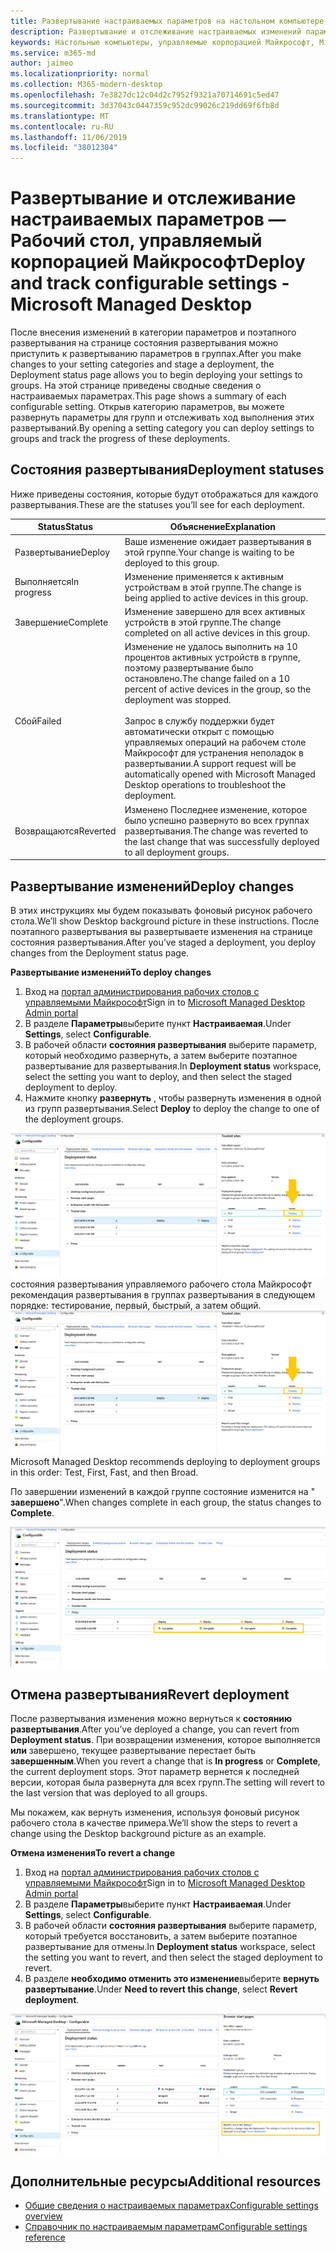 ```yaml
---
title: Развертывание настраиваемых параметров на настольном компьютере, управляемом Майкрософт
description: Развертывание и отслеживание настраиваемых изменений параметров на настольном компьютере, управляемом Майкрософт.
keywords: Настольные компьютеры, управляемые корпорацией Майкрософт, Microsoft 365, служба, документация, развертывание, поэтапное развертывание, настраиваемые параметры
ms.service: m365-md
author: jaimeo
ms.localizationpriority: normal
ms.collection: M365-modern-desktop
ms.openlocfilehash: 7e3827dc12c04d2c7952f9321a70714691c5ed47
ms.sourcegitcommit: 3d37043c0447359c952dc99026c219dd69f6fb8d
ms.translationtype: MT
ms.contentlocale: ru-RU
ms.lasthandoff: 11/06/2019
ms.locfileid: "38012304"
---
```

# <a name="deploy-and-track-configurable-settings---microsoft-managed-desktop"></a><span data-ttu-id="e5820-104">Развертывание и отслеживание настраиваемых параметров — Рабочий стол, управляемый корпорацией Майкрософт</span><span class="sxs-lookup"><span data-stu-id="e5820-104">Deploy and track configurable settings - Microsoft Managed Desktop</span></span>

<span data-ttu-id="e5820-105">После внесения изменений в категории параметров и поэтапного развертывания на странице состояния развертывания можно приступить к развертыванию параметров в группах.</span><span class="sxs-lookup"><span data-stu-id="e5820-105">After you make changes to your setting categories and stage a deployment, the Deployment status page allows you to begin deploying your settings to groups.</span></span> <span data-ttu-id="e5820-106">На этой странице приведены сводные сведения о настраиваемых параметрах.</span><span class="sxs-lookup"><span data-stu-id="e5820-106">This page shows a summary of each configurable setting.</span></span> <span data-ttu-id="e5820-107">Открыв категорию параметров, вы можете развернуть параметры для групп и отслеживать ход выполнения этих развертываний.</span><span class="sxs-lookup"><span data-stu-id="e5820-107">By opening a setting category you can deploy settings to groups and track the progress of these deployments.</span></span>

## <a name="deployment-statuses"></a><span data-ttu-id="e5820-108">Состояния развертывания</span><span class="sxs-lookup"><span data-stu-id="e5820-108">Deployment statuses</span></span> 

<span data-ttu-id="e5820-109">Ниже приведены состояния, которые будут отображаться для каждого развертывания.</span><span class="sxs-lookup"><span data-stu-id="e5820-109">These are the statuses you’ll see for each deployment.</span></span>

<span data-ttu-id="e5820-110">Status</span><span class="sxs-lookup"><span data-stu-id="e5820-110">Status</span></span>  | <span data-ttu-id="e5820-111">Объяснение</span><span class="sxs-lookup"><span data-stu-id="e5820-111">Explanation</span></span> 
--- | --- 
<span data-ttu-id="e5820-112">Развертывание</span><span class="sxs-lookup"><span data-stu-id="e5820-112">Deploy</span></span> | <span data-ttu-id="e5820-113">Ваше изменение ожидает развертывания в этой группе.</span><span class="sxs-lookup"><span data-stu-id="e5820-113">Your change is waiting to be deployed to this group.</span></span>
<span data-ttu-id="e5820-114">Выполняется</span><span class="sxs-lookup"><span data-stu-id="e5820-114">In progress</span></span> | <span data-ttu-id="e5820-115">Изменение применяется к активным устройствам в этой группе.</span><span class="sxs-lookup"><span data-stu-id="e5820-115">The change is being applied to active devices in this group.</span></span> 
<span data-ttu-id="e5820-116">Завершение</span><span class="sxs-lookup"><span data-stu-id="e5820-116">Complete</span></span> | <span data-ttu-id="e5820-117">Изменение завершено для всех активных устройств в этой группе.</span><span class="sxs-lookup"><span data-stu-id="e5820-117">The change completed on all active devices in this group.</span></span> 
<span data-ttu-id="e5820-118">Сбой</span><span class="sxs-lookup"><span data-stu-id="e5820-118">Failed</span></span> | <span data-ttu-id="e5820-119">Изменение не удалось выполнить на 10 процентов активных устройств в группе, поэтому развертывание было остановлено.</span><span class="sxs-lookup"><span data-stu-id="e5820-119">The change failed on a 10 percent of active devices in the group, so the deployment was stopped.</span></span><br><br> <span data-ttu-id="e5820-120">Запрос в службу поддержки будет автоматически открыт с помощью управляемых операций на рабочем столе Майкрософт для устранения неполадок в развертывании.</span><span class="sxs-lookup"><span data-stu-id="e5820-120">A support request will be automatically opened with Microsoft Managed Desktop operations to troubleshoot the deployment.</span></span> 
<span data-ttu-id="e5820-121">Возвращаются</span><span class="sxs-lookup"><span data-stu-id="e5820-121">Reverted</span></span> | <span data-ttu-id="e5820-122">Изменено Последнее изменение, которое было успешно развернуто во всех группах развертывания.</span><span class="sxs-lookup"><span data-stu-id="e5820-122">The change was reverted to the last change that was successfully deployed to all deployment groups.</span></span>

## <a name="deploy-changes"></a><span data-ttu-id="e5820-123">Развертывание изменений</span><span class="sxs-lookup"><span data-stu-id="e5820-123">Deploy changes</span></span>

<span data-ttu-id="e5820-124">В этих инструкциях мы будем показывать фоновый рисунок рабочего стола.</span><span class="sxs-lookup"><span data-stu-id="e5820-124">We’ll show Desktop background picture in these instructions.</span></span> <span data-ttu-id="e5820-125">После поэтапного развертывания вы развертываете изменения на странице состояния развертывания.</span><span class="sxs-lookup"><span data-stu-id="e5820-125">After you’ve staged a deployment, you deploy changes from the Deployment status page.</span></span> 

<span data-ttu-id="e5820-126">**Развертывание изменений**</span><span class="sxs-lookup"><span data-stu-id="e5820-126">**To deploy changes**</span></span>

1. <span data-ttu-id="e5820-127">Вход на [портал администрирования рабочих столов с управляемыми Майкрософт](https://aka.ms/mwaasportal)</span><span class="sxs-lookup"><span data-stu-id="e5820-127">Sign in to [Microsoft Managed Desktop Admin portal](https://aka.ms/mwaasportal)</span></span>
2. <span data-ttu-id="e5820-128">В разделе **Параметры**выберите пункт **Настраиваемая**.</span><span class="sxs-lookup"><span data-stu-id="e5820-128">Under **Settings**, select **Configurable**.</span></span>
3. <span data-ttu-id="e5820-129">В рабочей области **состояния развертывания** выберите параметр, который необходимо развернуть, а затем выберите поэтапное развертывание для развертывания.</span><span class="sxs-lookup"><span data-stu-id="e5820-129">In **Deployment status** workspace, select the setting you want to deploy, and then select the staged deployment to deploy.</span></span>
4. <span data-ttu-id="e5820-130">Нажмите кнопку **развернуть** , чтобы развернуть изменения в одной из групп развертывания.</span><span class="sxs-lookup"><span data-stu-id="e5820-130">Select **Deploy** to deploy the change to one of the deployment groups.</span></span>

<span data-ttu-id="e5820-131">![Обзор настраиваемых параметров. Обзор](images/1deployedit.png) состояния развертывания управляемого рабочего стола Майкрософт рекомендация развертывания в группах развертывания в следующем порядке: тестирование, первый, быстрый, а затем общий.</span><span class="sxs-lookup"><span data-stu-id="e5820-131">![Configurable settings deployment status overview](images/1deployedit.png) Microsoft Managed Desktop recommends deploying to deployment groups in this order: Test, First, Fast, and then Broad.</span></span> 

<span data-ttu-id="e5820-132">По завершении изменений в каждой группе состояние изменится на " **завершено**".</span><span class="sxs-lookup"><span data-stu-id="e5820-132">When changes complete in each group, the status changes to **Complete**.</span></span>

![Развертывание настраиваемых параметров завершено](images/2completeedit.png)

## <a name="revert-deployment"></a><span data-ttu-id="e5820-134">Отмена развертывания</span><span class="sxs-lookup"><span data-stu-id="e5820-134">Revert deployment</span></span>

<span data-ttu-id="e5820-135">После развертывания изменения можно вернуться к **состоянию развертывания**.</span><span class="sxs-lookup"><span data-stu-id="e5820-135">After you’ve deployed a change, you can revert from **Deployment status**.</span></span> <span data-ttu-id="e5820-136">При возвращении изменения, которое выполняется **или** завершено, текущее развертывание перестает быть **завершенным**.</span><span class="sxs-lookup"><span data-stu-id="e5820-136">When you revert a change that is **In progress** or **Complete**, the current deployment stops.</span></span> <span data-ttu-id="e5820-137">Этот параметр вернется к последней версии, которая была развернута для всех групп.</span><span class="sxs-lookup"><span data-stu-id="e5820-137">The setting will revert to the last version that was deployed to all groups.</span></span> 

<span data-ttu-id="e5820-138">Мы покажем, как вернуть изменения, используя фоновый рисунок рабочего стола в качестве примера.</span><span class="sxs-lookup"><span data-stu-id="e5820-138">We’ll show the steps to revert a change using the Desktop background picture as an example.</span></span> 

<span data-ttu-id="e5820-139">**Отмена изменения**</span><span class="sxs-lookup"><span data-stu-id="e5820-139">**To revert a change**</span></span>
1. <span data-ttu-id="e5820-140">Вход на [портал администрирования рабочих столов с управляемыми Майкрософт](https://aka.ms/mwaasportal)</span><span class="sxs-lookup"><span data-stu-id="e5820-140">Sign in to [Microsoft Managed Desktop Admin portal](https://aka.ms/mwaasportal)</span></span>
2. <span data-ttu-id="e5820-141">В разделе **Параметры**выберите пункт **Настраиваемая**.</span><span class="sxs-lookup"><span data-stu-id="e5820-141">Under **Settings**, select **Configurable**.</span></span>
3. <span data-ttu-id="e5820-142">В рабочей области **состояния развертывания** выберите параметр, который требуется восстановить, а затем выберите поэтапное развертывание для отмены.</span><span class="sxs-lookup"><span data-stu-id="e5820-142">In **Deployment status** workspace, select the setting you want to revert, and then select the staged deployment to revert.</span></span>
4. <span data-ttu-id="e5820-143">В разделе **необходимо отменить это изменение**выберите **вернуть развертывание**.</span><span class="sxs-lookup"><span data-stu-id="e5820-143">Under **Need to revert this change**, select **Revert deployment**.</span></span>

![Возврат настраиваемых параметров развертывания](images/3revert.png) 

## <a name="additional-resources"></a><span data-ttu-id="e5820-145">Дополнительные ресурсы</span><span class="sxs-lookup"><span data-stu-id="e5820-145">Additional resources</span></span>
- [<span data-ttu-id="e5820-146">Общие сведения о настраиваемых параметрах</span><span class="sxs-lookup"><span data-stu-id="e5820-146">Configurable settings overview</span></span>](config-setting-overview.md)
- [<span data-ttu-id="e5820-147">Справочник по настраиваемым параметрам</span><span class="sxs-lookup"><span data-stu-id="e5820-147">Configurable settings reference</span></span>](config-setting-ref.md) 
